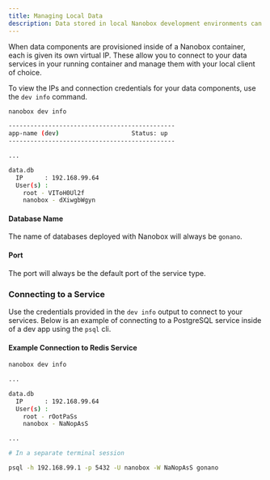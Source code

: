 ```yaml
---
title: Managing Local Data
description: Data stored in local Nanobox development environments can be managed using the tools you're already used to.
---
```


When data components are provisioned inside of a Nanobox container, each is given its own virtual IP. These allow you to connect to your data services in your running container and manage them with your local client of choice.

To view the IPs and connection credentials for your data components, use the `dev info` command.

```bash
nanobox dev info

----------------------------------------------
app-name (dev)                    Status: up  
----------------------------------------------

...

data.db
  IP      : 192.168.99.64
  User(s) :
    root - VIToH0Ul2f
    nanobox - dXiwgbWgyn
```

#### Database Name
The name of databases deployed with Nanobox will always be `gonano`.

#### Port
The port will always be the default port of the service type.

### Connecting to a Service
Use the credentials provided in the `dev info` output to connect to your services. Below is an example of connecting to a PostgreSQL service inside of a dev app using the `psql` cli.

#### Example Connection to Redis Service
```bash
nanobox dev info

...

data.db
  IP      : 192.168.99.64
  User(s) :
    root - rOotPaSs
    nanobox - NaNopAsS

...

# In a separate terminal session

psql -h 192.168.99.1 -p 5432 -U nanobox -W NaNopAsS gonano
```
